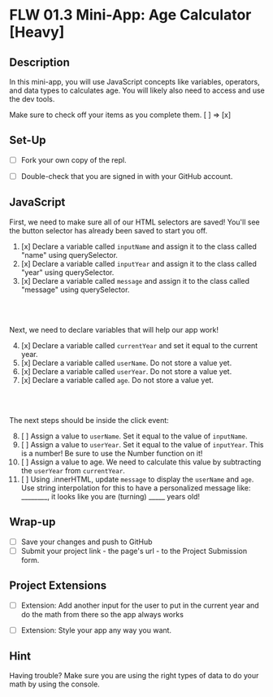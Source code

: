 # FLW 01.3 Mini-App: Age Calculator [Heavy]

## Description
In this mini-app, you will use  JavaScript concepts like variables, operators, and data types to calculates age. You will likely also need to access and use the dev tools.

Make sure to check off your items as you complete them. [ ] => [x]


## Set-Up
- [ ] Fork your own copy of the repl.
- [ ] Double-check that you are signed in with your GitHub account.


## JavaScript
First, we need to make sure all of our HTML selectors are saved! You'll see the button selector has already been saved to start you off.

1. [x] Declare a variable called `inputName` and assign it to the class called "name" using querySelector.
2. [x] Declare a variable called `inputYear` and assign it to the class called "year" using querySelector.
3. [x] Declare a variable called `message` and assign it to the class called "message" using querySelector.
</br>
</br>


Next, we need to declare variables that will help our app work!

4. [x] Declare a variable called `currentYear` and set it equal to the current year.
5. [x] Declare a variable called `userName`. Do not store a value yet.
6. [x] Declare a variable called `userYear`. Do not store a value yet.
7. [x] Declare a variable called `age`. Do not store a value yet.
</br>
</br>

The next steps should be inside the click event:

8. [ ] Assign a value to `userName`. Set it equal to the value of `inputName`.
9. [ ] Assign a value to `userYear`. Set it equal to the value of `inputYear`. This is a number! Be sure to use the Number function on it!
10. [ ]  Assign a value to age. We need to calculate this value by subtracting the `userYear` from `currentYear`.
11. [ ] Using .innerHTML, update `message` to display the `userName` and `age`. Use string interpolation for this to have a personalized message like: ________, it looks like you are (turning) _____ years old!


## Wrap-up
- [ ] Save your changes and push to GitHub
- [ ] Submit your project link - the page's url - to the Project Submission form.

## Project Extensions
- [ ] Extension: Add another input for the user to put in the current year and do the math from there so the app always works
- [ ] Extension: Style your app any way you want.


## Hint
Having trouble? Make sure you are using the right types of data to do your math by using the console.
